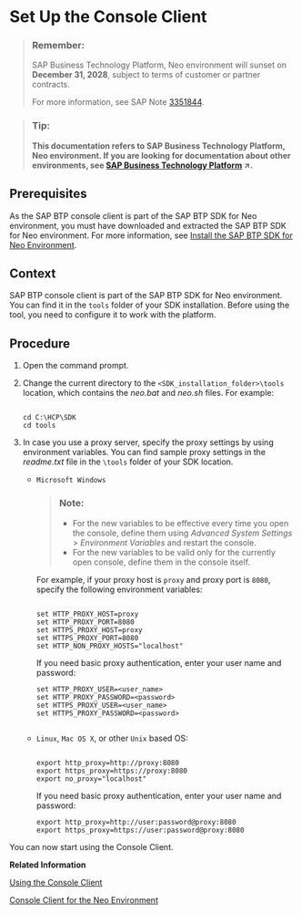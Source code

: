 <!-- loio7613dee4711e1014839a8273b0e91070 -->

# Set Up the Console Client

> ### Remember:  
> SAP Business Technology Platform, Neo environment will sunset on **December 31, 2028**, subject to terms of customer or partner contracts.
> 
> For more information, see SAP Note [3351844](https://launchpad.support.sap.com/#/notes/3351844).

> ### Tip:  
> **This documentation refers to SAP Business Technology Platform, Neo environment. If you are looking for documentation about other environments, see [SAP Business Technology Platform](https://help.sap.com/viewer/65de2977205c403bbc107264b8eccf4b/Cloud/en-US/6a2c1ab5a31b4ed9a2ce17a5329e1dd8.html "SAP Business Technology Platform (SAP BTP) is an integrated offering comprised of four technology portfolios: database and data management, application development and integration, analytics, and intelligent technologies. The platform offers users the ability to turn data into business value, compose end-to-end business processes, and build and extend SAP applications quickly.") :arrow_upper_right:.**



## Prerequisites

As the SAP BTP console client is part of the SAP BTP SDK for Neo environment, you must have downloaded and extracted the SAP BTP SDK for Neo environment. For more information, see [Install the SAP BTP SDK for Neo Environment](install-the-sap-btp-sdk-for-neo-environment-7613843.md).



<a name="loio7613dee4711e1014839a8273b0e91070__section_7D2269378D8046A996B6657F6A4F3F9E"/>

## Context

SAP BTP console client is part of the SAP BTP SDK for Neo environment. You can find it in the `tools` folder of your SDK installation. Before using the tool, you need to configure it to work with the platform.



<a name="loio7613dee4711e1014839a8273b0e91070__section_8DE5CE0C332A4C37BF794E0112EA77B3"/>

## Procedure

1.  Open the command prompt.
2.  Change the current directory to the `<SDK_installation_folder>\tools` location, which contains the *neo.bat* and *neo.sh* files. For example:

    ```
    
    cd C:\HCP\SDK
    cd tools
    
    ```

3.  In case you use a proxy server, specify the proxy settings by using environment variables. You can find sample proxy settings in the *readme.txt* file in the `\tools` folder of your SDK location.
    -   `Microsoft Windows` 

        > ### Note:  
        > -   For the new variables to be effective every time you open the console, define them using *Advanced System Settings* \> *Environment Variables* and restart the console.
        > -   For the new variables to be valid only for the currently open console, define them in the console itself.

        For example, if your proxy host is `proxy` and proxy port is `8080`, specify the following environment variables:

        ```
        
        set HTTP_PROXY_HOST=proxy
        set HTTP_PROXY_PORT=8080
        set HTTPS_PROXY_HOST=proxy
        set HTTPS_PROXY_PORT=8080
        set HTTP_NON_PROXY_HOSTS="localhost"
        
        ```

        If you need basic proxy authentication, enter your user name and password:

        ```
        set HTTP_PROXY_USER=<user_name>
        set HTTP_PROXY_PASSWORD=<password>
        set HTTPS_PROXY_USER=<user_name>
        set HTTPS_PROXY_PASSWORD=<password>
        
        
        ```

    -   `Linux`, `Mac OS X`, or other `Unix` based OS:

        ```
        
        export http_proxy=http://proxy:8080
        export https_proxy=https://proxy:8080
        export no_proxy="localhost"
        
        ```

        If you need basic proxy authentication, enter your user name and password:

        ```
        export http_proxy=http://user:password@proxy:8080
        export https_proxy=https://user:password@proxy:8080
        
        ```



You can now start using the Console Client.

**Related Information**  


[Using the Console Client](../50-administration-and-ops-neo/using-the-console-client-8900b22.md "You execute a console client command by entering neo <command name> with the appropriate parameters. To list all parameters available for the respective command, execute neo help <command name>.")

[Console Client for the Neo Environment](../50-administration-and-ops-neo/console-client-for-the-neo-environment-7613230.md)

